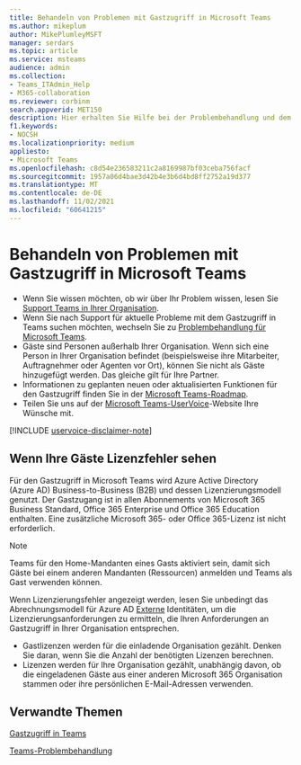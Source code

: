 ```yaml
---
title: Behandeln von Problemen mit Gastzugriff in Microsoft Teams
ms.author: mikeplum
author: MikePlumleyMSFT
manager: serdars
ms.topic: article
ms.service: msteams
audience: admin
ms.collection:
- Teams_ITAdmin_Help
- M365-collaboration
ms.reviewer: corbinm
search.appverid: MET150
description: Hier erhalten Sie Hilfe bei der Problembehandlung und dem Lösen von Problemen mit dem Gastzugriff in Microsoft Teams.
f1.keywords:
- NOCSH
ms.localizationpriority: medium
appliesto:
- Microsoft Teams
ms.openlocfilehash: c8d54e236583211c2a8169987bf03ceba756facf
ms.sourcegitcommit: 1957a06d4bae3d42b4e3b6d4bd8ff2752a19d377
ms.translationtype: MT
ms.contentlocale: de-DE
ms.lasthandoff: 11/02/2021
ms.locfileid: "60641215"
---
```

# <a name="troubleshoot-problems-with-guest-access-in-microsoft-teams"></a>Behandeln von Problemen mit Gastzugriff in Microsoft Teams

- Wenn Sie wissen möchten, ob wir über Ihr Problem wissen, lesen Sie [Support Teams in Ihrer Organisation](/MicrosoftTeams/troubleshoot/teams-welcome).
- Wenn Sie nach Support für aktuelle Probleme mit dem Gastzugriff in Teams suchen möchten, wechseln Sie zu [Problembehandlung für Microsoft Teams](/MicrosoftTeams/troubleshoot/).
- Gäste sind Personen außerhalb Ihrer Organisation. Wenn sich eine Person in Ihrer Organisation befindet (beispielsweise ihre Mitarbeiter, Auftragnehmer oder Agenten vor Ort), können Sie nicht als Gäste hinzugefügt werden. Das gleiche gilt für Ihre Partner.
- Informationen zu geplanten neuen oder aktualisierten Funktionen für den Gastzugriff finden Sie in der [Microsoft Teams-Roadmap](https://aka.ms/teamsroadmap).
- Teilen Sie uns auf der [Microsoft Teams-UserVoice](https://aka.ms/TeamsUserVoice)-Website Ihre Wünsche mit.

[!INCLUDE [uservoice-disclaimer-note](includes/uservoice-disclaimer-note.md)]

## <a name="if-your-guests-are-seeing-license-errors"></a>Wenn Ihre Gäste Lizenzfehler sehen

Für den Gastzugriff in Microsoft Teams wird Azure Active Directory (Azure AD) Business-to-Business (B2B) und dessen Lizenzierungsmodell genutzt. Der Gastzugang ist in allen Abonnements von Microsoft 365 Business Standard, Office 365 Enterprise und Office 365 Education enthalten. Eine zusätzliche Microsoft 365- oder Office 365-Lizenz ist nicht erforderlich.

> [!NOTE]
> Teams für den Home-Mandanten eines Gasts aktiviert sein, damit sich Gäste bei einem anderen Mandanten (Ressourcen) anmelden und Teams als Gast verwenden können.

Wenn Lizenzierungsfehler angezeigt werden, lesen Sie unbedingt das Abrechnungsmodell für Azure AD [Externe](/azure/active-directory/external-identities/external-identities-pricing) Identitäten, um die Lizenzierungsanforderungen zu ermitteln, die Ihren Anforderungen an Gastzugriff in Ihrer Organisation entsprechen.

- Gastlizenzen werden für die einladende Organisation gezählt. Denken Sie daran, wenn Sie die Anzahl der benötigten Lizenzen berechnen.
- Lizenzen werden für Ihre Organisation gezählt, unabhängig davon, ob die eingeladenen Gäste aus einer anderen Microsoft 365 Organisation stammen oder ihre persönlichen E-Mail-Adressen verwenden.

## <a name="related-topics"></a>Verwandte Themen

[Gastzugriff in Teams](guest-access.md)

[Teams-Problembehandlung](/MicrosoftTeams/troubleshoot/teams)
